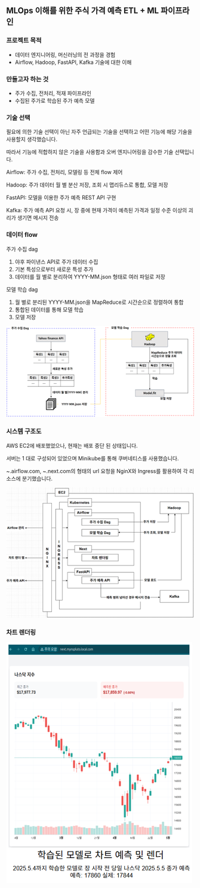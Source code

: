 ## MLOps 이해를 위한 주식 가격 예측 ETL + ML 파이프라인

### 프로젝트 목적
- 데이터 엔지니어링, 머신러닝의 전 과정을 경험
- Airflow, Hadoop, FastAPI, Kafka 기술에 대한 이해

### 만들고자 하는 것
- 주가 수집, 전처리, 적재 파이프라인
- 수집된 주가로 학습된 주가 예측 모델

### 기술 선택
필요에 의한 기술 선택이 아닌 자주 언급되는 기술을 선택하고 어떤 기능에 해당 기술을 사용할지 생각했습니다.

따라서 기능에 적합하지 않은 기술을 사용함과 오버 엔지니어링을 감수한 기술 선택입니다.

Airflow: 주가 수집, 전처리, 모델링 등 전체 flow 제어

Hadoop: 주가 데이터 월 별 분산 저장, 조회 시 맵리듀스로 통합, 모델 저장

FastAPI: 모델을 이용한 주가 예측 REST API 구현

Kafka: 주가 예측 API 요청 시, 장 중에 현재 가격이 예측된 가격과 일정 수준 이상의 괴리가 생기면 메시지 전송

### 데이터 flow

주가 수집 dag
1. 야후 파이낸스 API로 주가 데이터 수집
2. 기본 특성으로부터 새로운 특성 추가
3. 데이터를 월 별로 분리하여 YYYY-MM.json 형태로 여러 파일로 저장

모델 학습 dag
1. 월 별로 분리된 YYYY-MM.json을 MapReduce로 시간순으로 정렬하여 통합
2. 통합된 데이터를 통해 모델 학습
3. 모델 저장

![데이터플로우](/image/데이터플로우.png)

### 시스템 구조도
AWS EC2에 배포했었으나, 현재는 배포 중단 된 상태입니다.

서버는 1 대로 구성되어 있었으며 Minikube를 통해 쿠버네티스를 사용했습니다.

~.airflow.com, ~.next.com의 형태의 url 요청을 NginX와 Ingress를 활용하여 각 리소스에 분기했습니다.

![데이터플로우](/image/주가예측구성도.png)

### 차트 렌더링

![데이터플로우](/image/차트렌더.png)
